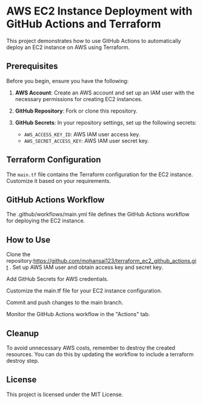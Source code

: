 # AWS EC2 Instance Deployment with GitHub Actions and Terraform

This project demonstrates how to use GitHub Actions to automatically deploy an EC2 instance on AWS using Terraform.

## Prerequisites

Before you begin, ensure you have the following:

1. **AWS Account**: Create an AWS account and set up an IAM user with the necessary permissions for creating EC2 instances.

2. **GitHub Repository**: Fork or clone this repository.

3. **GitHub Secrets**: In your repository settings, set up the following secrets:
   - `AWS_ACCESS_KEY_ID`: AWS IAM user access key.
   - `AWS_SECRET_ACCESS_KEY`: AWS IAM user secret key.

## Terraform Configuration
The `main.tf` file contains the Terraform configuration for the EC2 instance. Customize it based on your requirements.

## GitHub Actions Workflow
The .github/workflows/main.yml file defines the GitHub Actions workflow for deploying the EC2 instance.

## How to Use
Clone the repository:https://github.com/mohansai123/terraform_ec2_github_actions.git .
Set up AWS IAM user and obtain access key and secret key.

Add GitHub Secrets for AWS credentials.

Customize the main.tf file for your EC2 instance configuration.

Commit and push changes to the main branch.

Monitor the GitHub Actions workflow in the "Actions" tab.

## Cleanup
To avoid unnecessary AWS costs, remember to destroy the created resources. You can do this by updating the workflow to include a terraform destroy step.

## License
This project is licensed under the MIT License.
